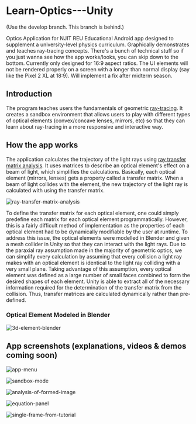 # Learn-Optics---Unity
(Use the develop branch. This branch is behind.)


Optics Application for NJIT REU
Educational Android app designed to supplement a university-level physics curriculum. Graphically demonstrates and teaches ray-tracing concepts.
There's a bunch of technical stuff so if you just wanna see how the app works/looks, you can skip down to the bottom. 
Currently only designed for 16:9 aspect ratios. The UI elements will not be rendered properly on a screen with a longer than normal display (say like the Pixel 2 XL at 18:9). Will implement a fix after midterm season.

## Introduction

The program teaches users the fundamentals of geometric [ray-tracing](http://hyperphysics.phy-astr.gsu.edu/hbase/geoopt/raydiag.html).
It creates a sandbox environment that allows users to play with different types of optical elements (convex/concave lenses, mirrors, etc) so that they can learn about ray-tracing in a more responsive and interactive way.

## How the app works
The application calculates the trajectory of the light rays using [ray transfer matrix analysis](https://en.wikipedia.org/wiki/Ray_transfer_matrix_analysis). It uses matrices to describe an optical element's effect on a beam of light, which simplifies the calculations. Basically, each optical element (mirrors, lenses) gets a property called a transfer matrix. When a beam of light collides with the element, the new trajectory of the light ray is calculated with using the transfer matrix. 

![ray-transfer-matrix-analysis](https://i.imgur.com/pOSKAUS.png)

To define the transfer matrix for each optical element, one could simply predefine each
matrix for each optical element programmatically. However, this is a fairly difficult method of
implementation as the properties of each optical element had to be dynamically modifiable by the
user at runtime. To address this issue, the optical elements were modelled in Blender and given a mesh collider in Unity so that
they can interact with the light rays. Due to the paraxial ray assumption made in the majority of geometric optics, we can simplify every calculation by assuming that every collision a light ray makes with an optical element is identical to the light ray colliding with a very small plane. Taking advantage of this assumption, every optical element was defined as a large number of small faces combined to form the desired shapes of each element. Unity is able to extract all of the necessary information required for the determination of the transfer matrix from the collision. Thus, transfer matrices are calculated dynamically rather than pre-defined. 

### Optical Element Modeled in Blender

![3d-element-blender](https://i.imgur.com/kJ7sBRC.png)


## App screenshots (explanations, videos & demos coming soon)
![app-menu](https://i.imgur.com/oaO0eWT.png)

![sandbox-mode](https://i.imgur.com/EhYGrBF.png)

![analysis-of-formed-image](https://i.imgur.com/xjPsbzs.png)

![equation-panel](https://i.imgur.com/kYsQ1t7.png)

![single-frame-from-tutorial](https://i.imgur.com/2BnMg0h.png)
